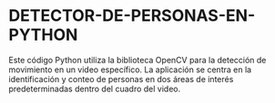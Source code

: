 # DETECTOR-DE-PERSONAS-EN-PYTHON
Este código Python utiliza la biblioteca OpenCV para la detección de movimiento en un video específico. La aplicación se centra en la identificación y conteo de personas en dos áreas de interés predeterminadas dentro del cuadro del video. 
